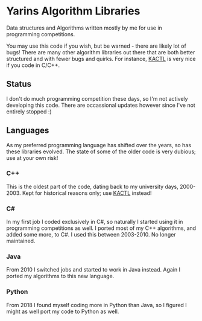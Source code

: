 # Yarins Algorithm Libraries
Data structures and Algorithms written mostly by me for use in programming competitions.

You may use this code if you wish, but be warned - there are likely lot of bugs! There are many other algorithm libraries out there that are both better structured and with fewer bugs and quirks. For instance, [KACTL](https://github.com/kth-competitive-programming/kactl) is very nice if you code in C/C++.

## Status

I don't do much programming competition these days, so I'm not actively developing this code. There are occassional updates however since I've not entirely stopped :)

## Languages

As my preferred programming language has shifted over the years, so has these libraries evolved. The state of some of the older code is very dubious; use at your own risk!

### C++

This is the oldest part of the code, dating back to my university days, 2000-2003. Kept for historical reasons only; use [KACTL](https://github.com/kth-competitive-programming/kactl) instead!


### C#

In my first job I coded exclusively in C#, so naturally I started using it in programming competitions as well. I ported most of my C++ algorithms, and added some more, to C#. I used this between 2003-2010. No longer maintained.

### Java

From 2010 I switched jobs and started to work in Java instead. Again I ported my algorithms to this new language.

### Python

From 2018 I found myself coding more in Python than Java, so I figured I might as well port my code to Python as well.
